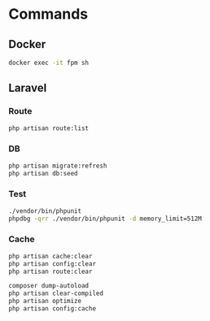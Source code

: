 # Commands

## Docker

```sh
docker exec -it fpm sh
```

## Laravel

### Route

```sh
php artisan route:list
```

### DB

```sh
php artisan migrate:refresh
php artisan db:seed
```

### Test

```sh
./vendor/bin/phpunit
phpdbg -qrr ./vendor/bin/phpunit -d memory_limit=512M
```

### Cache

```sh
php artisan cache:clear
php artisan config:clear
php artisan route:clear

composer dump-autoload
php artisan clear-compiled
php artisan optimize
php artisan config:cache
```
